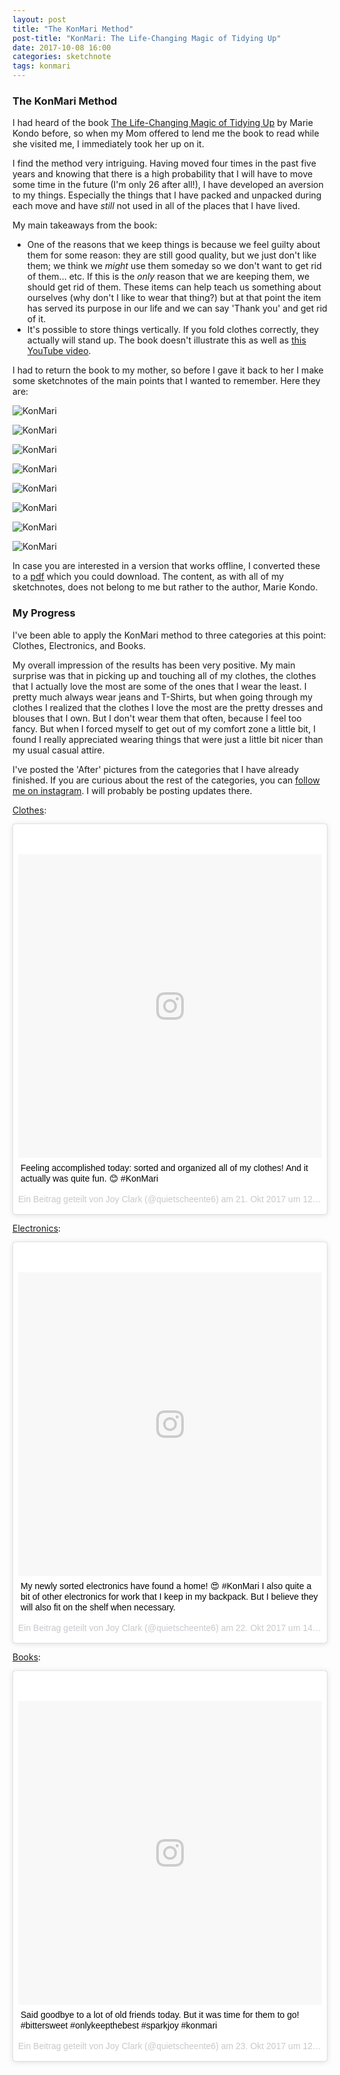 ```yaml
---
layout: post
title: "The KonMari Method"
post-title: "KonMari: The Life-Changing Magic of Tidying Up"
date: 2017-10-08 16:00
categories: sketchnote
tags: konmari
---
```


### The KonMari Method

I had heard of the book [The Life-Changing Magic of Tidying Up](https://www.goodreads.com/book/show/22318578-the-life-changing-magic-of-tidying-up) by Marie Kondo before, so when my Mom offered to lend me the book to read while she visited me, I immediately took her up on it.

I find the method very intriguing. Having moved four times in the past five years and knowing that there is a high probability that I will have to move some time in the future (I'm only 26 after all!), I have developed an aversion to my things. Especially the things that I have packed and unpacked during each move and have _still_ not used in all of the places that I have lived.

My main takeaways from the book:

* One of the reasons that we keep things is because we feel guilty about them for some reason: they are still good quality, but we just don't like them; we think we _might_ use them someday so we don't want to get rid of them... etc. If this is the _only_ reason that we are keeping them, we should get rid of them. These items can help teach us something about ourselves (why don't I like to wear that thing?) but at that point the item has served its purpose in our life and we can say 'Thank you' and get rid of it.
* It's possible to store things vertically. If you fold clothes correctly, they actually will stand up.  The book doesn't illustrate this as well as [this YouTube video](https://www.youtube.com/watch?v=Lpc5_1896ro).

I had to return the book to my mother, so before I gave it back to her I make some sketchnotes of the main points that I wanted to remember. Here they are:

![KonMari](/img/2017-10-08-konmari/1.jpg "KonMari")

![KonMari](/img/2017-10-08-konmari/2.jpg "KonMari")

![KonMari](/img/2017-10-08-konmari/3.jpg "KonMari")

![KonMari](/img/2017-10-08-konmari/4.jpg "KonMari")

![KonMari](/img/2017-10-08-konmari/5.jpg "KonMari")

![KonMari](/img/2017-10-08-konmari/6.jpg "KonMari")

![KonMari](/img/2017-10-08-konmari/7.jpg "KonMari")

![KonMari](/img/2017-10-08-konmari/8.jpg "KonMari")

In case you are interested in a version that works offline, I converted these to a [pdf](/downloads/konmari-notes.pdf) which you could download. The content, as with all of my sketchnotes, does not belong to me but rather to the author, Marie Kondo.

### My Progress

I've been able to apply the KonMari method to three categories at this point: Clothes, Electronics, and Books.

My overall impression of the results has been very positive. My main surprise was that in picking up and touching all of my clothes, the clothes that I actually love the most are some of the ones that I wear the least. I pretty much always wear jeans and T-Shirts, but when going through my clothes I realized that the clothes I love the most are the pretty dresses and blouses that I own. But I don't wear them that often, because I feel too fancy. But when I forced myself to get out of my comfort zone a little bit, I found I really appreciated wearing things that were just a little bit nicer than my usual casual attire.

I've posted the 'After' pictures from the categories that I have already finished. If you are curious about the rest of the categories, you can [follow me on instagram](https://www.instagram.com/quietscheente6/). I will probably be posting updates there.

[Clothes](https://www.instagram.com/p/BahXxXmA8pD/):

<blockquote class="instagram-media" data-instgrm-captioned data-instgrm-version="7" style=" background:#FFF; border:0; border-radius:3px; box-shadow:0 0 1px 0 rgba(0,0,0,0.5),0 1px 10px 0 rgba(0,0,0,0.15); margin: 1px; max-width:658px; padding:0; width:99.375%; width:-webkit-calc(100% - 2px); width:calc(100% - 2px);"><div style="padding:8px;"> <div style=" background:#F8F8F8; line-height:0; margin-top:40px; padding:50.0% 0; text-align:center; width:100%;"> <div style=" background:url(data:image/png;base64,iVBORw0KGgoAAAANSUhEUgAAACwAAAAsCAMAAAApWqozAAAABGdBTUEAALGPC/xhBQAAAAFzUkdCAK7OHOkAAAAMUExURczMzPf399fX1+bm5mzY9AMAAADiSURBVDjLvZXbEsMgCES5/P8/t9FuRVCRmU73JWlzosgSIIZURCjo/ad+EQJJB4Hv8BFt+IDpQoCx1wjOSBFhh2XssxEIYn3ulI/6MNReE07UIWJEv8UEOWDS88LY97kqyTliJKKtuYBbruAyVh5wOHiXmpi5we58Ek028czwyuQdLKPG1Bkb4NnM+VeAnfHqn1k4+GPT6uGQcvu2h2OVuIf/gWUFyy8OWEpdyZSa3aVCqpVoVvzZZ2VTnn2wU8qzVjDDetO90GSy9mVLqtgYSy231MxrY6I2gGqjrTY0L8fxCxfCBbhWrsYYAAAAAElFTkSuQmCC); display:block; height:44px; margin:0 auto -44px; position:relative; top:-22px; width:44px;"></div></div> <p style=" margin:8px 0 0 0; padding:0 4px;"> <a href="https://www.instagram.com/p/BahXxXmA8pD/" style=" color:#000; font-family:Arial,sans-serif; font-size:14px; font-style:normal; font-weight:normal; line-height:17px; text-decoration:none; word-wrap:break-word;" target="_blank">Feeling accomplished today: sorted and organized all of my clothes! And it actually was quite fun. 😊 #KonMari</a></p> <p style=" color:#c9c8cd; font-family:Arial,sans-serif; font-size:14px; line-height:17px; margin-bottom:0; margin-top:8px; overflow:hidden; padding:8px 0 7px; text-align:center; text-overflow:ellipsis; white-space:nowrap;">Ein Beitrag geteilt von Joy Clark (@quietscheente6) am <time style=" font-family:Arial,sans-serif; font-size:14px; line-height:17px;" datetime="2017-10-21T19:15:09+00:00">21. Okt 2017 um 12:15 Uhr</time></p></div></blockquote> <script async defer src="//platform.instagram.com/en_US/embeds.js"></script>

[Electronics](https://www.instagram.com/p/BakKUMMgMxq/):

<blockquote class="instagram-media" data-instgrm-captioned data-instgrm-version="7" style=" background:#FFF; border:0; border-radius:3px; box-shadow:0 0 1px 0 rgba(0,0,0,0.5),0 1px 10px 0 rgba(0,0,0,0.15); margin: 1px; max-width:658px; padding:0; width:99.375%; width:-webkit-calc(100% - 2px); width:calc(100% - 2px);"><div style="padding:8px;"> <div style=" background:#F8F8F8; line-height:0; margin-top:40px; padding:50.0% 0; text-align:center; width:100%;"> <div style=" background:url(data:image/png;base64,iVBORw0KGgoAAAANSUhEUgAAACwAAAAsCAMAAAApWqozAAAABGdBTUEAALGPC/xhBQAAAAFzUkdCAK7OHOkAAAAMUExURczMzPf399fX1+bm5mzY9AMAAADiSURBVDjLvZXbEsMgCES5/P8/t9FuRVCRmU73JWlzosgSIIZURCjo/ad+EQJJB4Hv8BFt+IDpQoCx1wjOSBFhh2XssxEIYn3ulI/6MNReE07UIWJEv8UEOWDS88LY97kqyTliJKKtuYBbruAyVh5wOHiXmpi5we58Ek028czwyuQdLKPG1Bkb4NnM+VeAnfHqn1k4+GPT6uGQcvu2h2OVuIf/gWUFyy8OWEpdyZSa3aVCqpVoVvzZZ2VTnn2wU8qzVjDDetO90GSy9mVLqtgYSy231MxrY6I2gGqjrTY0L8fxCxfCBbhWrsYYAAAAAElFTkSuQmCC); display:block; height:44px; margin:0 auto -44px; position:relative; top:-22px; width:44px;"></div></div> <p style=" margin:8px 0 0 0; padding:0 4px;"> <a href="https://www.instagram.com/p/BakKUMMgMxq/" style=" color:#000; font-family:Arial,sans-serif; font-size:14px; font-style:normal; font-weight:normal; line-height:17px; text-decoration:none; word-wrap:break-word;" target="_blank">My newly sorted electronics have found a home! 😍 #KonMari I also quite a bit of other electronics for work that I keep in my backpack. But I believe they will also fit on the shelf when necessary.</a></p> <p style=" color:#c9c8cd; font-family:Arial,sans-serif; font-size:14px; line-height:17px; margin-bottom:0; margin-top:8px; overflow:hidden; padding:8px 0 7px; text-align:center; text-overflow:ellipsis; white-space:nowrap;">Ein Beitrag geteilt von Joy Clark (@quietscheente6) am <time style=" font-family:Arial,sans-serif; font-size:14px; line-height:17px;" datetime="2017-10-22T21:15:17+00:00">22. Okt 2017 um 14:15 Uhr</time></p></div></blockquote> <script async defer src="//platform.instagram.com/en_US/embeds.js"></script>

[Books](https://www.instagram.com/p/Baml1U_Ae86/):

<blockquote class="instagram-media" data-instgrm-captioned data-instgrm-version="7" style=" background:#FFF; border:0; border-radius:3px; box-shadow:0 0 1px 0 rgba(0,0,0,0.5),0 1px 10px 0 rgba(0,0,0,0.15); margin: 1px; max-width:658px; padding:0; width:99.375%; width:-webkit-calc(100% - 2px); width:calc(100% - 2px);"><div style="padding:8px;"> <div style=" background:#F8F8F8; line-height:0; margin-top:40px; padding:50.0% 0; text-align:center; width:100%;"> <div style=" background:url(data:image/png;base64,iVBORw0KGgoAAAANSUhEUgAAACwAAAAsCAMAAAApWqozAAAABGdBTUEAALGPC/xhBQAAAAFzUkdCAK7OHOkAAAAMUExURczMzPf399fX1+bm5mzY9AMAAADiSURBVDjLvZXbEsMgCES5/P8/t9FuRVCRmU73JWlzosgSIIZURCjo/ad+EQJJB4Hv8BFt+IDpQoCx1wjOSBFhh2XssxEIYn3ulI/6MNReE07UIWJEv8UEOWDS88LY97kqyTliJKKtuYBbruAyVh5wOHiXmpi5we58Ek028czwyuQdLKPG1Bkb4NnM+VeAnfHqn1k4+GPT6uGQcvu2h2OVuIf/gWUFyy8OWEpdyZSa3aVCqpVoVvzZZ2VTnn2wU8qzVjDDetO90GSy9mVLqtgYSy231MxrY6I2gGqjrTY0L8fxCxfCBbhWrsYYAAAAAElFTkSuQmCC); display:block; height:44px; margin:0 auto -44px; position:relative; top:-22px; width:44px;"></div></div> <p style=" margin:8px 0 0 0; padding:0 4px;"> <a href="https://www.instagram.com/p/Baml1U_Ae86/" style=" color:#000; font-family:Arial,sans-serif; font-size:14px; font-style:normal; font-weight:normal; line-height:17px; text-decoration:none; word-wrap:break-word;" target="_blank">Said goodbye to a lot of old friends today. But it was time for them to go! #bittersweet #onlykeepthebest #sparkjoy #konmari</a></p> <p style=" color:#c9c8cd; font-family:Arial,sans-serif; font-size:14px; line-height:17px; margin-bottom:0; margin-top:8px; overflow:hidden; padding:8px 0 7px; text-align:center; text-overflow:ellipsis; white-space:nowrap;">Ein Beitrag geteilt von Joy Clark (@quietscheente6) am <time style=" font-family:Arial,sans-serif; font-size:14px; line-height:17px;" datetime="2017-10-23T19:54:13+00:00">23. Okt 2017 um 12:54 Uhr</time></p></div></blockquote> <script async defer src="//platform.instagram.com/en_US/embeds.js"></script>
